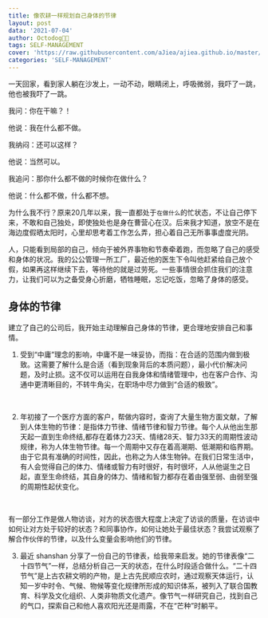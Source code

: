 ```yaml
---
title: 像农耕一样规划自己身体的节律
layout: post
data: '2021-07-04'
author: Octodog🐙🐶
tags: SELF-MANAGEMENT
cover: 'https://raw.githubusercontent.com/aJiea/ajiea.github.io/master/_posts/2107045/COVER.JPG'
categories: 'SELF-MANAGEMENT'
---
```


一天回家，看到家人躺在沙发上，一动不动，眼睛闭上，呼吸微弱，我吓了一跳，他也被我吓了一跳。
<br/>

我问：你在干嘛？！
<br/>

他说：我在什么都不做。
<br/>

我纳闷：还可以这样？
<br/>

他说：当然可以。
<br/>

我追问：那你什么都不做的时候你在做什么？
<br/>

他说：什么都不做，什么都不想。
<br/>

为什么我不行？原来20几年以来，我一直都处于``在做什么``的忙状态，不让自己停下来，不敢和自己独处，即使独处也是身在曹营心在汉。后来我才知道，放空不是在海边度假晒太阳时，心里却思考着工作怎么弄，担心着自己无所事事虚度光阴。
<br/>

人，只能看到局部的自己，倾向于被外界事物和节奏牵着跑，而忽略了自己的感受和身体的状况。我的公公管理一所工厂，最近他的医生下令叫他赶紧给自己放个假，如果再这样继续下去，等待他的就是过劳死。一些事情很会抓住我们的注意力，让我们可以为之备受身心折磨，牺牲睡眠，忘记吃饭，忽略了身体的感受。
<br/>

## 身体的节律

建立了自己的公司后，我开始主动理解自己身体的节律，更合理地安排自己和事情。
<br/>

1. 受到“中庸”理念的影响，中庸不是一味妥协，而指：在合适的范围内做到极致。这需要了解什么是合适（看到现象背后的本质问题），最小代价解决问题，及时止损。这不仅可以运用在自我身体和情绪管理中，也在客户合作、沟通中更清晰目的，不转牛角尖，在职场中尽力做到“合适的极致”。
<br/>

2. 年初接了一个医疗方面的客户，帮做内容时，查询了大量生物方面文献，了解到人体生物的节律：是指体力节律、情绪节律和智力节律。每个人从他出生那天起一直到生命终结,都存在着体力23天、情绪28天、智力33天的周期性波动规律，称为人体生物节律。每一个周期中又存在着高潮期、低潮期和临界期。由于它具有准确的时间性，因此，也称之为人体生物钟。在我们日常生活中，有人会觉得自己的体力、情绪或智力有时很好，有时很坏，人从他诞生之日起，直至生命终结，其自身的体力、情绪和智力都存在着由强至弱、由弱至强的周期性起伏变化。
<br/>

有一部分工作是做人物访谈，对方的状态很大程度上决定了访谈的质量，在访谈中如何让对方处于较好的状态？和同事协作，如何让她处于最佳状态？我尝试观察了解合作伙伴的节律，以及什么变量会影响他们的节律。
<br/>

3. 最近 shanshan 分享了一份自己的节律表，给我带来启发。她的节律表像“二十四节气”一样，总结分析自己一天的状态，在什么时段适合做什么。“二十四节气”是上古农耕文明的产物，是上古先民顺应农时，通过观察天体运行，认知一岁中时令、气候、物候等变化规律所形成的知识体系，被列入了联合国教育、科学及文化组织、人类非物质文化遗产。像节气一样研究自己，找到自己的气口，探索自己和他人喜欢阳光还是雨露，不在“芒种”时躺平。


